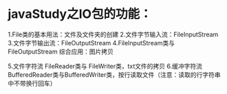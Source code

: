 # javaStudy之IO包的功能：
1.File类的基本用法：文件及文件夹的创建
2.文件字节输入流：FileInputStream
3.文件字节输出流：FileOutputStream
4.FileInputStream类与 FileOutputStream 综合应用：图片拷贝

5.文件字符流 FileReader类与 FileWriter类，txt文件的拷贝
6.缓冲字符流 BufferedReader类与BufferedWriter类，按行读取文件（注意：读取的行字符串中不带换行回车）
